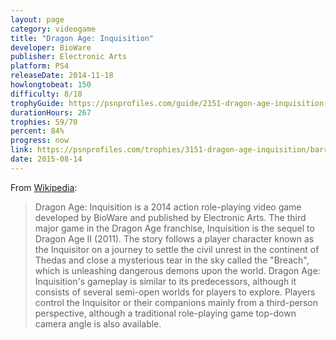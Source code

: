 ```yaml
---
layout: page
category: videogame
title: "Dragon Age: Inquisition"
developer: BioWare
publisher: Electronic Arts
platform: PS4
releaseDate: 2014-11-18
howlongtobeat: 150
difficulty: 8/10
trophyGuide: https://psnprofiles.com/guide/2151-dragon-age-inquisition-trophy-guide
durationHours: 267
trophies: 59/70
percent: 84%
progress: now
link: https://psnprofiles.com/trophies/3151-dragon-age-inquisition/barrelofjuice
date: 2015-08-14
---
```


From [Wikipedia](https://en.wikipedia.org/wiki/Dragon_Age:_Inquisition):

> Dragon Age: Inquisition is a 2014 action role-playing video game developed by BioWare and published by Electronic Arts. The third major game in the Dragon Age franchise, Inquisition is the sequel to Dragon Age II (2011). The story follows a player character known as the Inquisitor on a journey to settle the civil unrest in the continent of Thedas and close a mysterious tear in the sky called the "Breach", which is unleashing dangerous demons upon the world. Dragon Age: Inquisition's gameplay is similar to its predecessors, although it consists of several semi-open worlds for players to explore. Players control the Inquisitor or their companions mainly from a third-person perspective, although a traditional role-playing game top-down camera angle is also available.
